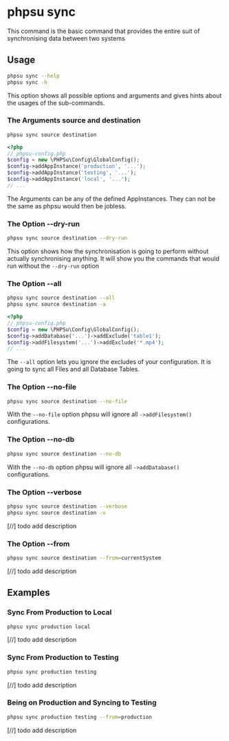 # phpsu sync

This command is the basic command that provides the entire suit of synchronising data between two systems

## Usage

```bash
phpsu sync --help
phpsu sync -h
```  

This option shows all possible options and arguments and gives hints about the usages of the sub-commands.

### The Arguments source and destination

```bash
phpsu sync source destination
```

```php
<?php
// phpsu-config.php
$config = new \PHPSu\Config\GlobalConfig();
$config->addAppInstance('production', '...');
$config->addAppInstance('testing', '...');
$config->addAppInstance('local', '...');
// ...
```

The Arguments can be any of the defined AppInstances. 
They can not be the same as phpsu would then be jobless.

### The Option --dry-run

```bash
phpsu sync source destination --dry-run 
``` 

This option shows how the synchronisation is going to perform without actually synchronising anything.
It will show you the commands that would run without the `--dry-run` option

### The Option --all

```bash
phpsu sync source destination --all
phpsu sync source destination -a
``` 

```php
<?php
// phpsu-config.php
$config = new \PHPSu\Config\GlobalConfig();
$config->addDatabase('...')->addExclude('table1');
$config->addFilesystem('...')->addExclude('*.mp4');
// ...
```

The `--all` option lets you ignore the excludes of your configuration. 
It is going to sync all Files and all Database Tables.


### The Option --no-file

```bash
phpsu sync source destination --no-file
``` 

With the `--no-file` option phpsu will ignore all `->addFilesystem()` configurations.

### The Option --no-db

```bash
phpsu sync source destination --no-db
``` 

With the `--no-db` option phpsu will ignore all `->addDatabase()` configurations.

### The Option --verbose

```bash
phpsu sync source destination --verbose
phpsu sync source destination -v
``` 

[//] todo add description  

### The Option --from

```bash
phpsu sync source destination --from=currentSystem
``` 

[//] todo add description  



## Examples

### Sync From Production to Local

```bash
phpsu sync production local
``` 

[//] todo add description  

### Sync From Production to Testing

```bash
phpsu sync production testing
``` 

[//] todo add description  

### Being on Production and Syncing to Testing

```bash
phpsu sync production testing --from=production
``` 

[//] todo add description  
